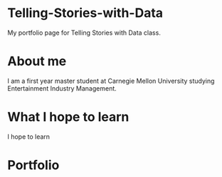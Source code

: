 # Telling-Stories-with-Data
My portfolio page for Telling Stories with Data class.

# About me
I am a first year master student at Carnegie Mellon University studying Entertainment Industry Management.

# What I hope to learn
I hope to learn

# Portfolio
